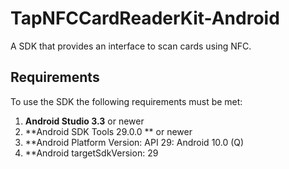 # TapNFCCardReaderKit-Android
A SDK that provides an interface to scan cards using NFC.

## Requirements

To use the SDK the following requirements must be met:

1. **Android Studio 3.3** or newer
2. **Android SDK Tools 29.0.0 ** or newer
3. **Android Platform Version: API 29: Android 10.0 (Q)
4. **Android targetSdkVersion: 29



